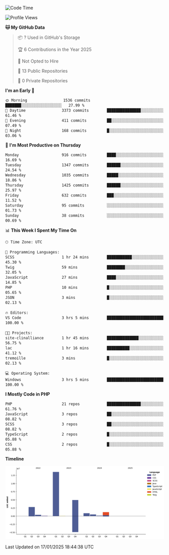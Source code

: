 <!--START_SECTION:waka-->
![Code Time](http://img.shields.io/badge/Code%20Time-2%2C175%20hrs%2020%20mins-blue)

![Profile Views](http://img.shields.io/badge/Profile%20Views-0-blue)

**🐱 My GitHub Data** 

> 📦 ? Used in GitHub's Storage 
 > 
> 🏆 6 Contributions in the Year 2025
 > 
> 🚫 Not Opted to Hire
 > 
> 📜 13 Public Repositories 
 > 
> 🔑 0 Private Repositories 
 > 
**I'm an Early 🐤** 

```text
🌞 Morning                1536 commits        ███████░░░░░░░░░░░░░░░░░░   27.99 % 
🌆 Daytime                3373 commits        ███████████████░░░░░░░░░░   61.46 % 
🌃 Evening                411 commits         ██░░░░░░░░░░░░░░░░░░░░░░░   07.49 % 
🌙 Night                  168 commits         █░░░░░░░░░░░░░░░░░░░░░░░░   03.06 % 
```
📅 **I'm Most Productive on Thursday** 

```text
Monday                   916 commits         ████░░░░░░░░░░░░░░░░░░░░░   16.69 % 
Tuesday                  1347 commits        ██████░░░░░░░░░░░░░░░░░░░   24.54 % 
Wednesday                1035 commits        █████░░░░░░░░░░░░░░░░░░░░   18.86 % 
Thursday                 1425 commits        ██████░░░░░░░░░░░░░░░░░░░   25.97 % 
Friday                   632 commits         ███░░░░░░░░░░░░░░░░░░░░░░   11.52 % 
Saturday                 95 commits          ░░░░░░░░░░░░░░░░░░░░░░░░░   01.73 % 
Sunday                   38 commits          ░░░░░░░░░░░░░░░░░░░░░░░░░   00.69 % 
```


📊 **This Week I Spent My Time On** 

```text
🕑︎ Time Zone: UTC

💬 Programming Languages: 
SCSS                     1 hr 24 mins        ███████████░░░░░░░░░░░░░░   45.30 % 
Twig                     59 mins             ████████░░░░░░░░░░░░░░░░░   32.05 % 
JavaScript               27 mins             ████░░░░░░░░░░░░░░░░░░░░░   14.85 % 
PHP                      10 mins             █░░░░░░░░░░░░░░░░░░░░░░░░   05.65 % 
JSON                     3 mins              █░░░░░░░░░░░░░░░░░░░░░░░░   02.13 % 

🔥 Editors: 
VS Code                  3 hrs 5 mins        █████████████████████████   100.00 % 

🐱‍💻 Projects: 
site-clinalliance        1 hr 45 mins        ██████████████░░░░░░░░░░░   56.75 % 
lac                      1 hr 16 mins        ██████████░░░░░░░░░░░░░░░   41.12 % 
tremoille                3 mins              █░░░░░░░░░░░░░░░░░░░░░░░░   02.13 % 

💻 Operating System: 
Windows                  3 hrs 5 mins        █████████████████████████   100.00 % 
```

**I Mostly Code in PHP** 

```text
PHP                      21 repos            ███████████████░░░░░░░░░░   61.76 % 
JavaScript               3 repos             ██░░░░░░░░░░░░░░░░░░░░░░░   08.82 % 
SCSS                     3 repos             ██░░░░░░░░░░░░░░░░░░░░░░░   08.82 % 
TypeScript               2 repos             █░░░░░░░░░░░░░░░░░░░░░░░░   05.88 % 
CSS                      2 repos             █░░░░░░░░░░░░░░░░░░░░░░░░   05.88 % 
```



**Timeline**

![Lines of Code chart](https://raw.githubusercontent.com/tahar-elgunaoui/tahar-elgunaoui/main/assets/bar_graph.png)


 Last Updated on 17/01/2025 18:44:38 UTC
<!--END_SECTION:waka-->
